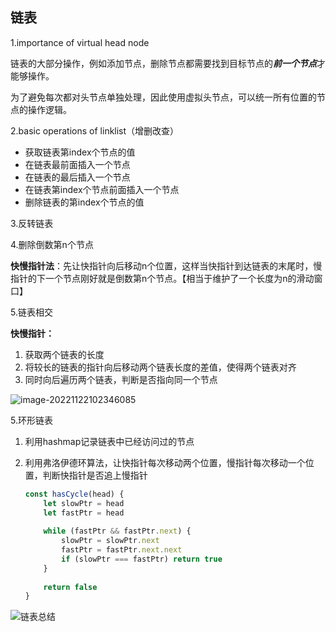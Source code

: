 ## 链表

1.importance of virtual head node

链表的大部分操作，例如添加节点，删除节点都需要找到目标节点的***前一个节点***才能够操作。

为了避免每次都对头节点单独处理，因此使用虚拟头节点，可以统一所有位置的节点的操作逻辑。

2.basic operations of linklist（增删改查）

- 获取链表第index个节点的值
- 在链表最前面插入一个节点
- 在链表的最后插入一个节点
- 在链表第index个节点前面插入一个节点
- 删除链表的第index个节点的值

3.反转链表

4.删除倒数第n个节点

**快慢指针法**：先让快指针向后移动n个位置，这样当快指针到达链表的末尾时，慢指针的下一个节点刚好就是倒数第n个节点。【相当于维护了一个长度为n的滑动窗口】

5.链表相交

**快慢指针：**

1. 获取两个链表的长度
2. 将较长的链表的指针向后移动两个链表长度的差值，使得两个链表对齐
3. 同时向后遍历两个链表，判断是否指向同一个节点

![image-20221122102346085](C:\Users\YOUNG\AppData\Roaming\Typora\typora-user-images\image-20221122102346085.png)

5.环形链表

1. 利用hashmap记录链表中已经访问过的节点

2. 利用弗洛伊德环算法，让快指针每次移动两个位置，慢指针每次移动一个位置，判断快指针是否追上慢指针

   ```js
   const hasCycle(head) {
       let slowPtr = head
       let fastPtr = head
       
       while (fastPtr && fastPtr.next) {
           slowPtr = slowPtr.next
           fastPtr = fastPtr.next.next
           if (slowPtr === fastPtr) return true
       }
       
       return false
   }
   ```





![链表总结](G:\young_leetcode\代码随想录version2\imgs\链表总结.png)
